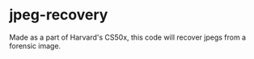 # jpeg-recovery

Made as a part of Harvard's CS50x, this code will recover jpegs from a forensic image.
